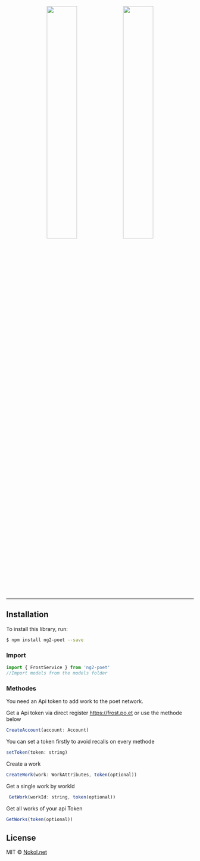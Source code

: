 
<div align="center">
  <img src="https://themerkle.com/wp-content/uploads/Po.et_.png" style="display:inline-block; width : 40%">
 
  <img src="https://d2eip9sf3oo6c2.cloudfront.net/tags/images/000/000/002/full/angularjs.png" style="display:inline-block; width : 40%">
  <br><br>
</div>

-----------------

## Installation

To install this library, run:

```bash
$ npm install ng2-poet --save
```

### Import

```javascript
import { FrostService } from 'ng2-poet'
//Import models from the models folder
```

### Methodes

You need an Api token to add work to the poet network.

Get a Api token via direct register https://frost.po.et or use the methode below

```javascript
CreateAccount(account: Account)
```

You can set a token firstly to avoid recalls on every methode

```javascript
setToken(token: string)
```

Create a work

```javascript
CreateWork(work: WorkAttributes, token(optional))
```

Get a single work by workId

```javascript
 GetWork(workId: string, token(optional))
```

Get all works of your api Token

```javascript
GetWorks(token(optional))
```


## License

MIT © [Nokol.net](mailto:admin@nokol.net)
